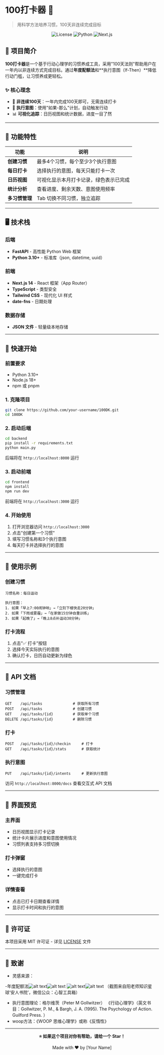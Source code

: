# 100打卡器 🎯

> 用科学方法培养习惯，100天非连续完成目标

<div align="center">

![License](https://img.shields.io/badge/license-MIT-blue.svg)
![Python](https://img.shields.io/badge/python-3.10+-blue.svg)
![Next.js](https://img.shields.io/badge/next.js-14.0-black.svg)

</div>

## 📖 项目简介

**100打卡器**是一个基于行动心理学的习惯养成工具，采用"100天法则"帮助用户在一年内以非连续方式完成目标。通过**年度配额法**和**执行意图（If-Then）**降低行动门槛，让习惯养成更轻松。

### ✨ 核心理念

- 📅 **非连续100天**：一年内完成100天即可，无需连续打卡
- 🎯 **执行意图**：使用"如果-那么"计划，自动触发行动
- 📊 **可视化追踪**：日历视图和统计数据，进度一目了然

---

## 🌟 功能特性

| 功能 | 说明 |
|------|------|
| **创建习惯** | 最多4个习惯，每个至少3个执行意图 |
| **每日打卡** | 选择执行的意图，每天只能打卡一次 |
| **日历视图** | 可视化显示本月打卡记录，绿色表示已完成 |
| **统计分析** | 查看进度、剩余天数、意图使用频率 |
| **多习惯管理** | Tab 切换不同习惯，独立追踪 |

---

## 🖥️ 技术栈

### 后端
- **FastAPI** - 高性能 Python Web 框架
- **Python 3.10+** - 标准库（json, datetime, uuid）

### 前端
- **Next.js 14** - React 框架（App Router）
- **TypeScript** - 类型安全
- **Tailwind CSS** - 现代化 UI 样式
- **date-fns** - 日期处理

### 数据存储
- **JSON 文件** - 轻量级本地存储

---

## 🚀 快速开始

### 前置要求

- Python 3.10+
- Node.js 18+
- npm 或 pnpm

### 1. 克隆项目

```bash
git clone https://github.com/your-username/100DK.git
cd 100DK
```

### 2. 启动后端

```bash
cd backend
pip install -r requirements.txt
python main.py
```

后端将在 `http://localhost:8000` 运行

### 3. 启动前端

```bash
cd frontend
npm install
npm run dev
```

前端将在 `http://localhost:3000` 运行

### 4. 开始使用

1. 打开浏览器访问 `http://localhost:3000`
2. 点击"创建第一个习惯"
3. 填写习惯名称和3个执行意图
4. 每天打卡并选择执行的意图

---


## 🎯 使用示例

### 创建习惯

```
习惯名称：每日运动

执行意图：
1. 如果「早上7:00闹钟响」→「立刻下楼快走20分钟」
2. 如果「下雨或雾霾」→「在家做15分钟自重训练」
3. 如果「起晚了」→「晚上8点补运动30分钟」
```

### 打卡流程

1. 点击"✅ 打卡"按钮
2. 选择今天实际执行的意图
3. 确认打卡，日历自动更新为绿色

---

## 🔧 API 文档

### 习惯管理

```
GET    /api/tasks              # 获取所有习惯
POST   /api/tasks              # 创建习惯
GET    /api/tasks/{id}         # 获取单个习惯
DELETE /api/tasks/{id}         # 删除习惯
```

### 打卡

```
POST   /api/tasks/{id}/checkin     # 打卡
GET    /api/tasks/{id}/stats       # 获取统计
```

### 执行意图

```
PUT    /api/tasks/{id}/intents     # 更新执行意图
```

访问 `http://localhost:8000/docs` 查看交互式 API 文档

---

## 🎨 界面预览

### 主界面
- 日历视图显示打卡记录
- 统计卡片展示进度和意图使用情况
- 习惯列表支持多习惯切换

### 打卡弹窗
- 选择执行的意图
- 一键完成打卡

### 详情查看
- 点击已打卡日期查看详情
- 显示打卡时间和执行的意图

---


## 📄 许可证

本项目采用 MIT 许可证 - 详见 [LICENSE](LICENSE) 文件

---

## 🙏 致谢

- 灵感来源：

-年度配额法![alt text](linggan/47d66ecd0a5d1ae3685bfefc737fb01a.png)![alt text](linggan/f519e25f1f8692ebf41da417548f64c4.png)
![alt text](linggan/83b4217682c97367b9971dab7ac8659f.png)![alt text](linggan/91b7b65357f5089568638d702494ba95.png)
（截图来自阳老师知识星球‘安人书院’，微信公众：心智工具箱）
- 执行意图理论：格尔维茨（Peter M Gollwitzer） 《行动心理学》（英文书目：Gollwitzer, P. M., & Bargh, J. A. (1995). The Psychology of Action. Guilford Press. ）
- woop方法：《WOOP 思维心理学》或称《反惰性》

---

<div align="center">

**⭐ 如果这个项目对你有帮助，请给一个 Star！**

Made with ❤️ by [Your Name]

</div>
